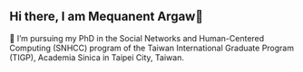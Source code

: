 ## Hi there, I am Mequanent Argaw👋

🌱 I’m pursuing my PhD in the Social Networks and Human-Centered Computing (SNHCC) program of the Taiwan International Graduate Program (TIGP), Academia Sinica in Taipei City, Taiwan. 







<!--
**mequanent/mequanent** is a ✨ _special_ ✨ repository because its `README.md` (this file) appears on your GitHub profile.

Here are some ideas to get you started:

- 🔭 I’m currently working on ...
- 🌱 I’m currently learning ...
- 👯 I’m looking to collaborate on ...
- 🤔 I’m looking for help with ...
- 💬 Ask me about ...
- 📫 How to reach me: ...
- 😄 Pronouns: ...
- ⚡ Fun fact: ...
![Visitor Count](https://profile-counter.glitch.me/mequanent/count.svg)
![Profile views](https://komarev.com/ghpvc/?username=mequanent&color=blue)
-->
